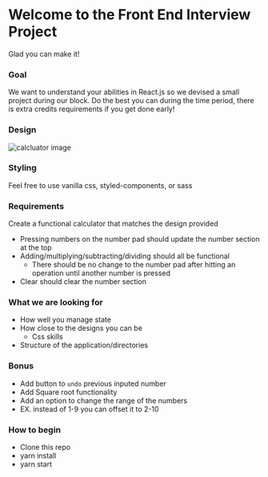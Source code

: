 # Welcome to the Front End Interview Project

Glad you can make it!

### Goal

We want to understand your abilities in React.js so we devised a small project during our block. Do the best you can during the time period, there is extra credits requirements if you get done early!

### Design

![calcluator image](https://s3.amazonaws.com/assets.pairin.com/interview-designs/calculator.png)

### Styling

Feel free to use vanilla css, styled-components, or sass

### Requirements

Create a functional calculator that matches the design provided

- Pressing numbers on the number pad should update the number section at the top
- Adding/multiplying/subtracting/dividing should all be functional
  - There should be no change to the number pad after hitting an operation until another number is pressed
- Clear should clear the number section

### What we are looking for

- How well you manage state
- How close to the designs you can be
  - Css skills
- Structure of the application/directories

### Bonus
- Add button to `undo` previous inputed number
- Add Square root functionality
- Add an option to change the range of the numbers
 - EX. instead of 1-9 you can offset it to 2-10

### How to begin

- Clone this repo
- yarn install
- yarn start

